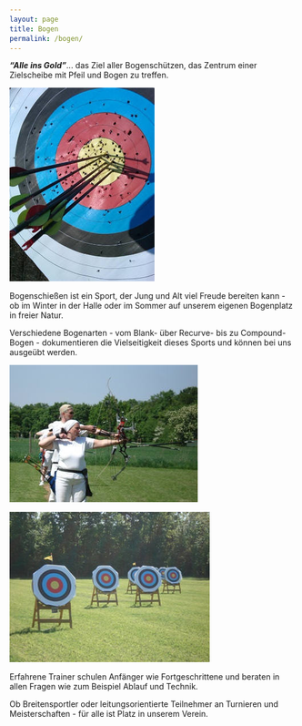 ```yaml
---
layout: page
title: Bogen
permalink: /bogen/
---
```

***“Alle ins Gold”***... das Ziel aller Bogenschützen, das Zentrum einer Zielscheibe mit Pfeil und Bogen zu treffen.

![](/images/uploads/bogen1.jpg)

Bogenschießen ist ein Sport, der Jung und Alt viel Freude bereiten kann - ob im Winter in der Halle oder im Sommer auf unserem eigenen Bogenplatz in freier Natur.

Verschiedene Bogenarten - vom Blank- über Recurve- bis zu Compound-Bogen - dokumentieren die Vielseitigkeit dieses Sports und können bei uns ausgeübt werden.

![](/images/uploads/bogen2.jpg)







![](/images/uploads/bogen3.jpg)

Erfahrene Trainer schulen Anfänger wie Fortgeschrittene und beraten in allen Fragen wie zum Beispiel Ablauf und Technik.

Ob Breitensportler oder leitungsorientierte Teilnehmer an Turnieren und Meisterschaften - für alle ist Platz in unserem Verein.
